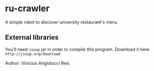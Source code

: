ru-crawler
==========

A simple robot to discover university restaurant's menu

External libraries
-------------------
You'll need `jsoup` jar in order to compile this program.
Download it here `http://jsoup.org/download`

Author: Vinícius Angiolucci Reis
